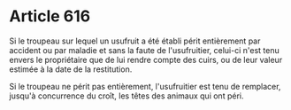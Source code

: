 # Article 616

Si le troupeau sur lequel un usufruit a été établi périt entièrement par accident ou par maladie et sans la faute de l'usufruitier, celui-ci n'est tenu envers le propriétaire que de lui rendre compte des cuirs, ou de leur valeur estimée à la date de la restitution.

Si le troupeau ne périt pas entièrement, l'usufruitier est tenu de remplacer, jusqu'à concurrence du croît, les têtes des animaux qui ont péri.
